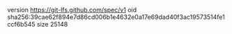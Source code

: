 version https://git-lfs.github.com/spec/v1
oid sha256:39cae62f894e7d86cd006b1e4632e0a17e69dad40f3ac19573514fe1ccf6b545
size 25148
